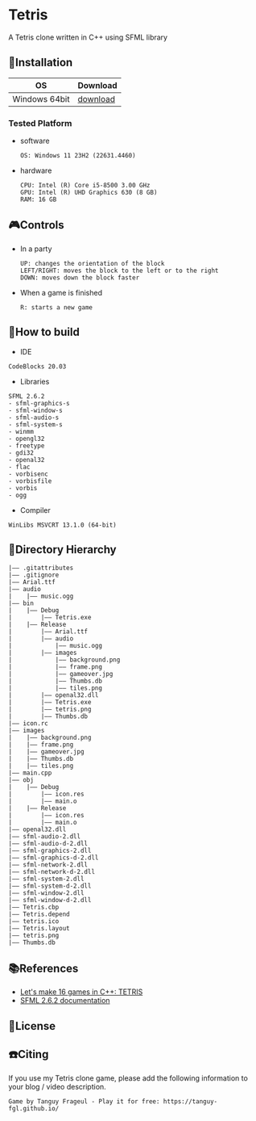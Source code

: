 Tetris
===
A Tetris clone written in C++ using SFML library

## 💾Installation

| OS | Download |
| ---     | ---   |
| Windows 64bit | [download](https://github.com/tanguy-fgl/Tetris/releases) |

### Tested Platform
- software
  ```
  OS: Windows 11 23H2 (22631.4460)
  ```
- hardware
  ```
  CPU: Intel (R) Core i5-8500 3.00 GHz
  GPU: Intel (R) UHD Graphics 630 (8 GB)
  RAM: 16 GB
  ```

## 🎮Controls
- In a party
  ```
  UP: changes the orientation of the block
  LEFT/RIGHT: moves the block to the left or to the right
  DOWN: moves down the block faster
  ```
- When a game is finished
  ```
  R: starts a new game 
  ```

## 🔨How to build
- IDE
```
CodeBlocks 20.03
```
- Libraries
```
SFML 2.6.2
- sfml-graphics-s
- sfml-window-s
- sfml-audio-s
- sfml-system-s
- winmm
- opengl32
- freetype
- gdi32
- openal32
- flac
- vorbisenc
- vorbisfile
- vorbis
- ogg
```
- Compiler
```
WinLibs MSVCRT 13.1.0 (64-bit)
```

## 📁Directory Hierarchy
```
|—— .gitattributes
|—— .gitignore
|—— Arial.ttf
|—— audio
|    |—— music.ogg
|—— bin
|    |—— Debug
|        |—— Tetris.exe
|    |—— Release
|        |—— Arial.ttf
|        |—— audio
|            |—— music.ogg
|        |—— images
|            |—— background.png
|            |—— frame.png
|            |—— gameover.jpg
|            |—— Thumbs.db
|            |—— tiles.png
|        |—— openal32.dll
|        |—— Tetris.exe
|        |—— tetris.png
|        |—— Thumbs.db
|—— icon.rc
|—— images
|    |—— background.png
|    |—— frame.png
|    |—— gameover.jpg
|    |—— Thumbs.db
|    |—— tiles.png
|—— main.cpp
|—— obj
|    |—— Debug
|        |—— icon.res
|        |—— main.o
|    |—— Release
|        |—— icon.res
|        |—— main.o
|—— openal32.dll
|—— sfml-audio-2.dll
|—— sfml-audio-d-2.dll
|—— sfml-graphics-2.dll
|—— sfml-graphics-d-2.dll
|—— sfml-network-2.dll
|—— sfml-network-d-2.dll
|—— sfml-system-2.dll
|—— sfml-system-d-2.dll
|—— sfml-window-2.dll
|—— sfml-window-d-2.dll
|—— Tetris.cbp
|—— Tetris.depend
|—— tetris.ico
|—— Tetris.layout
|—— tetris.png
|—— Thumbs.db
```


## 📚References
- [Let's make 16 games in C++: TETRIS](https://www.youtube.com/watch?v=zH_omFPqMO4)
- [SFML 2.6.2 documentation](https://www.sfml-dev.org/documentation/2.6.2/topics.php)
  
## 📜License

## ☎️Citing
If you use my Tetris clone game, please add the following information to your blog / video description.
```
Game by Tanguy Frageul - Play it for free: https://tanguy-fgl.github.io/
```

